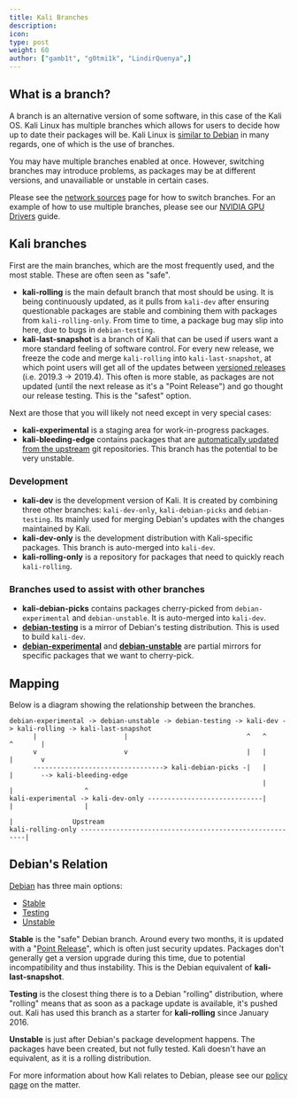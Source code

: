 ```yaml
---
title: Kali Branches
description:
icon:
type: post
weight: 60
author: ["gamb1t", "g0tmi1k", "LindirQuenya",]
---
```


## What is a branch?

A branch is an alternative version of some software, in this case of the Kali OS. Kali Linux has multiple branches which allows for users to decide how up to date their packages will be. Kali Linux is [similar to Debian](/docs/policy/kali-linux-relationship-with-debian/) in many regards, one of which is the use of branches.

You may have multiple branches enabled at once. However, switching branches may introduce problems, as packages may be at different versions, and unavailiable or unstable in certain cases.

Please see the [network sources](/docs/general-use/kali-linux-sources-list-repositories/) page for how to switch branches. For an example of how to use multiple branches, please see our [NVIDIA GPU Drivers](/docs/general-use/install-nvidia-drivers-on-kali-linux/) guide.

## Kali branches

First are the main branches, which are the most frequently used, and the most stable. These are often seen as "safe".

- **kali-rolling** is the main default branch that most should be using. It is being continuously updated, as it pulls from `kali-dev` after ensuring questionable packages are stable and combining them with packages from `kali-rolling-only`. From time to time, a package bug may slip into here, due to bugs in `debian-testing`.
- **kali-last-snapshot** is a branch of Kali that can be used if users want a more standard feeling of software control. For every new release, we freeze the code and merge `kali-rolling` into `kali-last-snapshot`, at which point users will get all of the updates between [versioned releases](https://www.kali.org/kali-linux-releases/) (i.e. 2019.3 -> 2019.4). This often is more stable, as packages are not updated (until the next release as it's a "Point Release") and go thought our release testing. This is the "safest" option.

Next are those that you will likely not need except in very special cases:

- **kali-experimental** is a staging area for work-in-progress packages.
- **kali-bleeding-edge** contains packages that are [automatically updated from the upstream](https://www.kali.org/news/bleeding-edge-kali-repositories/) git repositories. This branch has the potential to be very unstable.

### Development

- **kali-dev** is the development version of Kali. It is created by combining three other branches: `kali-dev-only`, `kali-debian-picks` and `debian-testing`. Its mainly used for merging Debian's updates with the changes maintained by Kali.
- **kali-dev-only** is the development distribution with Kali-specific packages. This branch is auto-merged into `kali-dev`.
- **kali-rolling-only** is a repository for packages that need to quickly reach `kali-rolling`.

### Branches used to assist with other branches

- **kali-debian-picks** contains packages cherry-picked from `debian-experimental` and `debian-unstable`. It is auto-merged into `kali-dev`.
- **[debian-testing](https://wiki.debian.org/DebianTesting)** is a mirror of Debian's testing distribution. This is used to build `kali-dev`.
- **[debian-experimental](https://wiki.debian.org/DebianExperimental)** and **[debian-unstable](https://wiki.debian.org/DebianUnstable)** are partial mirrors for specific packages that we want to cherry-pick.

## Mapping

Below is a diagram showing the relationship between the branches.

```
debian-experimental -> debian-unstable -> debian-testing -> kali-dev -> kali-rolling -> kali-last-snapshot
      |                      |                              ^   ^         ^       |
      v                      v                              |   |         |       v
      ---------------------------------> kali-debian-picks -|   |         |       --> kali-bleeding-edge
                                                                |         |                  ^
kali-experimental -> kali-dev-only -----------------------------|         |                  |
                                                                          |               Upstream
kali-rolling-only --------------------------------------------------------|
```

## Debian's Relation

[Debian](https://www.debian.org/releases/) has three main options:

- [Stable](https://www.debian.org/releases/stable/)
- [Testing](https://www.debian.org/releases/testing/)
- [Unstable](https://www.debian.org/releases/unstable/)

**Stable** is the "safe" Debian branch. Around every two months, it is updated with a "[Point Release](https://wiki.debian.org/DebianReleases/PointReleases)", which is often just security updates. Packages don't generally get a version upgrade during this time, due to potential incompatibility and thus instability. This is the Debian equivalent of **kali-last-snapshot**.

**Testing** is the closest thing there is to a Debian "rolling" distribution, where "rolling" means that as soon as a package update is available, it's pushed out. Kali has used this branch as a starter for **kali-rolling** since January 2016.

**Unstable** is just after Debian's package development happens. The packages have been created, but not fully tested. Kali doesn't have an equivalent, as it is a rolling distribution.

For more information about how Kali relates to Debian, please see our [policy page](/docs/policy/kali-linux-relationship-with-debian/) on the matter.
